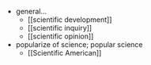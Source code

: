 - general...
    - [[scientific development]]
    - [[scientific inquiry]]
    - [[scientific opinion]]
- popularize of science; popular science
    - [[Scientific American]]
